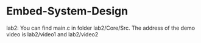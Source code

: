 # Embed-System-Design
lab2:
You can find main.c in folder lab2/Core/Src.
The address of the demo video is lab2/video1 and lab2/video2

